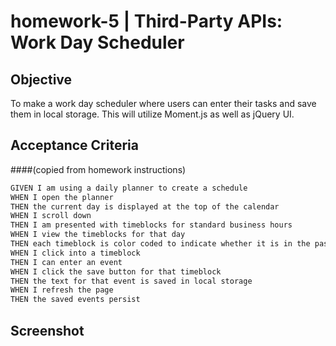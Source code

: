 # homework-5 | Third-Party APIs: Work Day Scheduler

## Objective

To make a work day scheduler where users can enter their tasks and save them in local storage. This will utilize Moment.js as well as jQuery UI.

## Acceptance Criteria 
####(copied from homework instructions)

```md
GIVEN I am using a daily planner to create a schedule
WHEN I open the planner
THEN the current day is displayed at the top of the calendar
WHEN I scroll down
THEN I am presented with timeblocks for standard business hours
WHEN I view the timeblocks for that day
THEN each timeblock is color coded to indicate whether it is in the past, present, or future
WHEN I click into a timeblock
THEN I can enter an event
WHEN I click the save button for that timeblock
THEN the text for that event is saved in local storage
WHEN I refresh the page
THEN the saved events persist
```


## Screenshot
